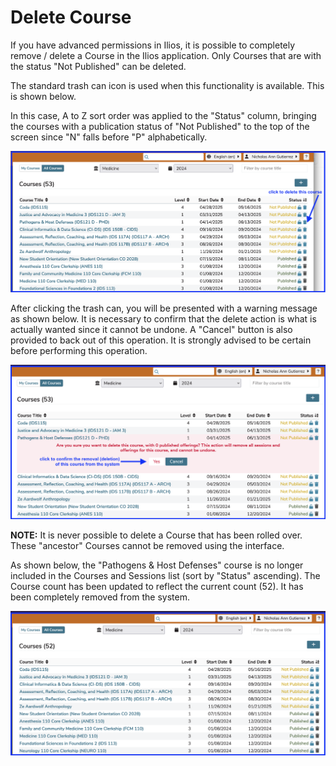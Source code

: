 # Delete Course

If you have advanced permissions in Ilios, it is possible to completely remove / delete a Course in the Ilios application. Only Courses that are with the status "Not Published" can be deleted.

The standard trash can icon is used when this functionality is available. This is shown below.

In this case, A to Z sort order was applied to the "Status" column, bringing the courses with a publication status of "Not Published" to the top of the screen since "N" falls before "P" alphabetically.

![trash can available for use](../../images/delete_course/course_delete_list.png)

After clicking the trash can, you will be presented with a warning message as shown below. It is necessary to confirm that the delete action is what is actually wanted since it cannot be undone. A "Cancel" button is also provided to back out of this operation. It is strongly advised to be certain before performing this operation.

![confirm course deletion](../../images/delete_course/confirm_course_deletion.png)

**NOTE:** It is never possible to delete a Course that has been rolled over. These "ancestor" Courses cannot be removed using the interface.

As shown below, the "Pathogens & Host Defenses" course is no longer included in the Courses and Sessions list (sort by "Status" ascending). The Course count has been updated to reflect the current count (52). It has been completely removed from the system.

![deletion complete](../../images/delete_course/deletion_complete.png)

